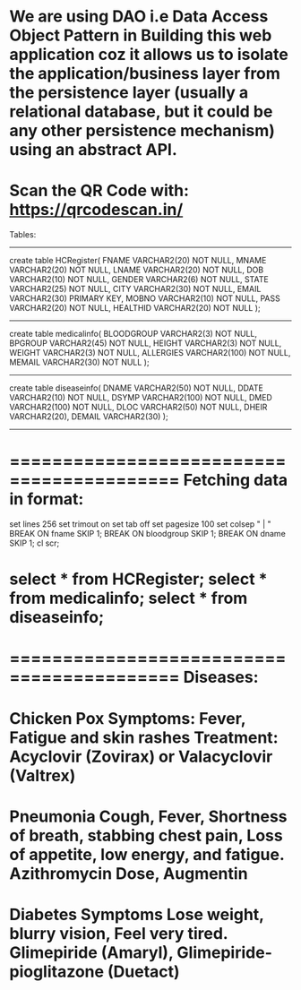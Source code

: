 We are using DAO i.e Data Access Object Pattern in Building this web application coz it allows us to isolate the application/business layer from the persistence layer (usually a relational database, but it could be any other persistence mechanism) using an abstract API.
==========================================
Scan the QR Code with: https://qrcodescan.in/
==========================================
Tables: 
***********************************************
create table HCRegister(
 FNAME VARCHAR2(20) NOT NULL,
 MNAME VARCHAR2(20) NOT NULL,
 LNAME VARCHAR2(20) NOT NULL,
 DOB VARCHAR2(10) NOT NULL,
 GENDER VARCHAR2(6) NOT NULL,
 STATE VARCHAR2(25) NOT NULL,
 CITY VARCHAR2(30) NOT NULL,
 EMAIL VARCHAR2(30) PRIMARY KEY,
 MOBNO VARCHAR2(10) NOT NULL,
 PASS VARCHAR2(20) NOT NULL,
HEALTHID VARCHAR2(20) NOT NULL
);
***********************************************
create table medicalinfo(
BLOODGROUP VARCHAR2(3) NOT NULL,
BPGROUP VARCHAR2(45) NOT NULL,
HEIGHT VARCHAR2(3) NOT NULL,
WEIGHT VARCHAR2(3) NOT NULL,
ALLERGIES VARCHAR2(100) NOT NULL,
MEMAIL VARCHAR2(30) NOT NULL
);
***********************************************
create table diseaseinfo(
DNAME VARCHAR2(50) NOT NULL,
DDATE VARCHAR2(10) NOT NULL,
DSYMP VARCHAR2(100) NOT NULL,
DMED VARCHAR2(100) NOT NULL,
DLOC VARCHAR2(50) NOT NULL,
DHEIR VARCHAR2(20),
DEMAIL VARCHAR2(30)
);
***********************************************
==========================================
Fetching data in format:
==========================================
set lines 256
set trimout on
set tab off
set pagesize 100
set colsep " | "
BREAK ON fname SKIP 1;
BREAK ON bloodgroup SKIP 1;
BREAK ON dname SKIP 1;
cl scr;

select * from HCRegister;
select * from medicalinfo;
select * from diseaseinfo;
==========================================
==========================================
Diseases: 
==========================================
Chicken Pox
Symptoms: Fever, Fatigue and skin rashes
Treatment: Acyclovir (Zovirax) or Valacyclovir (Valtrex)
===========================================
Pneumonia
Cough, Fever, Shortness of breath, stabbing chest pain, Loss of appetite, low energy, and fatigue.
Azithromycin Dose, Augmentin
===========================================
Diabetes Symptoms
Lose weight, blurry vision, Feel very tired.
Glimepiride (Amaryl), Glimepiride-pioglitazone (Duetact)
===========================================

